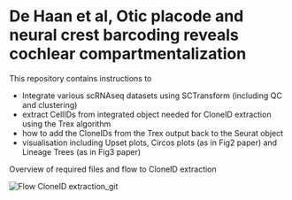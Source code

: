 # De Haan et al, Otic placode and neural crest barcoding reveals cochlear compartmentalization 

This repository contains instructions to 
- Integrate various scRNAseq datasets using SCTransform (including QC and clustering)
- extract CellIDs from integrated object needed for CloneID extraction using the Trex algorithm
- how to add the CloneIDs from the Trex output back to the Seurat object
- visualisation including Upset plots, Circos plots (as in Fig2 paper)  and Lineage Trees (as in Fig3 paper)



Overview of required files and flow to CloneID extraction 
  
![Flow CloneID extraction_git](https://github.com/user-attachments/assets/330d53ce-868d-4dbb-9e72-bf41b6681594)
